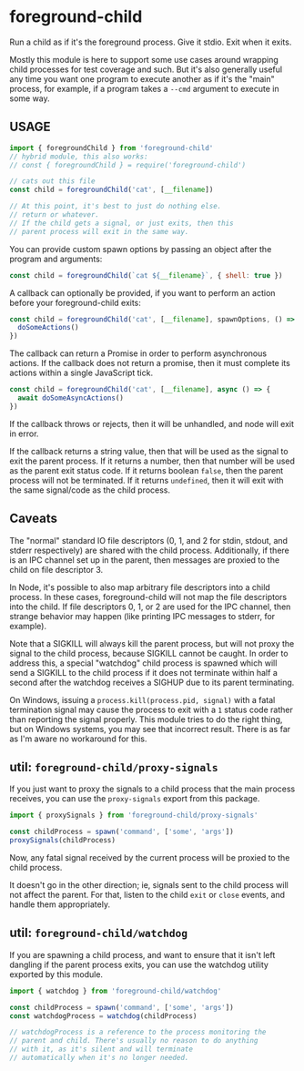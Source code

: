 # foreground-child

Run a child as if it's the foreground process. Give it stdio. Exit
when it exits.

Mostly this module is here to support some use cases around
wrapping child processes for test coverage and such. But it's
also generally useful any time you want one program to execute
another as if it's the "main" process, for example, if a program
takes a `--cmd` argument to execute in some way.

## USAGE

```js
import { foregroundChild } from 'foreground-child'
// hybrid module, this also works:
// const { foregroundChild } = require('foreground-child')

// cats out this file
const child = foregroundChild('cat', [__filename])

// At this point, it's best to just do nothing else.
// return or whatever.
// If the child gets a signal, or just exits, then this
// parent process will exit in the same way.
```

You can provide custom spawn options by passing an object after
the program and arguments:

```js
const child = foregroundChild(`cat ${__filename}`, { shell: true })
```

A callback can optionally be provided, if you want to perform an
action before your foreground-child exits:

```js
const child = foregroundChild('cat', [__filename], spawnOptions, () => {
  doSomeActions()
})
```

The callback can return a Promise in order to perform
asynchronous actions. If the callback does not return a promise,
then it must complete its actions within a single JavaScript
tick.

```js
const child = foregroundChild('cat', [__filename], async () => {
  await doSomeAsyncActions()
})
```

If the callback throws or rejects, then it will be unhandled, and
node will exit in error.

If the callback returns a string value, then that will be used as
the signal to exit the parent process. If it returns a number,
then that number will be used as the parent exit status code. If
it returns boolean `false`, then the parent process will not be
terminated. If it returns `undefined`, then it will exit with the
same signal/code as the child process.

## Caveats

The "normal" standard IO file descriptors (0, 1, and 2 for stdin,
stdout, and stderr respectively) are shared with the child process.
Additionally, if there is an IPC channel set up in the parent, then
messages are proxied to the child on file descriptor 3.

In Node, it's possible to also map arbitrary file descriptors
into a child process. In these cases, foreground-child will not
map the file descriptors into the child. If file descriptors 0,
1, or 2 are used for the IPC channel, then strange behavior may
happen (like printing IPC messages to stderr, for example).

Note that a SIGKILL will always kill the parent process, but
will not proxy the signal to the child process, because SIGKILL
cannot be caught. In order to address this, a special "watchdog"
child process is spawned which will send a SIGKILL to the child
process if it does not terminate within half a second after the
watchdog receives a SIGHUP due to its parent terminating.

On Windows, issuing a `process.kill(process.pid, signal)` with a
fatal termination signal may cause the process to exit with a `1`
status code rather than reporting the signal properly. This
module tries to do the right thing, but on Windows systems, you
may see that incorrect result. There is as far as I'm aware no
workaround for this.

## util: `foreground-child/proxy-signals`

If you just want to proxy the signals to a child process that the
main process receives, you can use the `proxy-signals` export
from this package.

```js
import { proxySignals } from 'foreground-child/proxy-signals'

const childProcess = spawn('command', ['some', 'args'])
proxySignals(childProcess)
```

Now, any fatal signal received by the current process will be
proxied to the child process.

It doesn't go in the other direction; ie, signals sent to the
child process will not affect the parent. For that, listen to the
child `exit` or `close` events, and handle them appropriately.

## util: `foreground-child/watchdog`

If you are spawning a child process, and want to ensure that it
isn't left dangling if the parent process exits, you can use the
watchdog utility exported by this module.

```js
import { watchdog } from 'foreground-child/watchdog'

const childProcess = spawn('command', ['some', 'args'])
const watchdogProcess = watchdog(childProcess)

// watchdogProcess is a reference to the process monitoring the
// parent and child. There's usually no reason to do anything
// with it, as it's silent and will terminate
// automatically when it's no longer needed.
```
